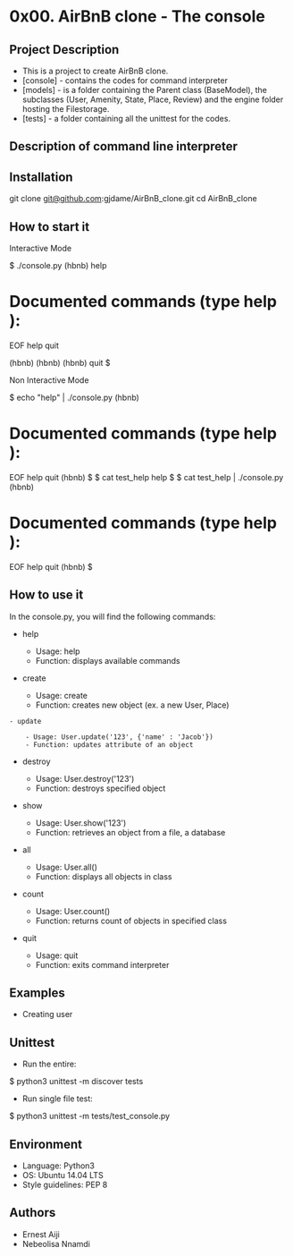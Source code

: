 # 0x00. AirBnB clone - The console
## Project Description
- This is a project to create AirBnB clone.
- [console] - contains the codes for command interpreter
- [models] - is a folder containing the Parent class (BaseModel), the subclasses (User, Amenity, State, Place, Review) and the engine folder hosting the Filestorage.
- [tests] - a folder containing all the unittest for the codes.
## Description of command line interpreter
## Installation
git clone git@github.com:gjdame/AirBnB_clone.git cd AirBnB_clone

## How to start it
Interactive Mode

$ ./console.py (hbnb) help

# Documented commands (type help ):
EOF help quit

(hbnb) (hbnb) (hbnb) quit $

Non Interactive Mode

$ echo "help" | ./console.py (hbnb)

# Documented commands (type help ):
EOF help quit (hbnb) $ $ cat test_help help $ $ cat test_help | ./console.py (hbnb)

# Documented commands (type help ):
EOF help quit (hbnb) $

## How to use it
In the console.py, you will find the following commands:

   - help

       - Usage: help
       - Function: displays available commands
  
   - create

       - Usage: create
       - Function: creates new object (ex. a new User, Place)
  
    - update

        - Usage: User.update('123', {'name' : 'Jacob'})
        - Function: updates attribute of an object

   - destroy

        - Usage: User.destroy('123')
        - Function: destroys specified object

   - show

        - Usage: User.show('123')
        - Function: retrieves an object from a file, a database

   - all

        - Usage: User.all()
        - Function: displays all objects in class

   - count

        - Usage: User.count()
        - Function: returns count of objects in specified class

   - quit

        - Usage: quit
        - Function: exits command interpreter
## Examples

   - Creating user

## Unittest
    
   - Run the entire:

$ python3 unittest -m discover tests

   - Run single file test:

$ python3 unittest -m tests/test_console.py

## Environment

   - Language: Python3
   - OS: Ubuntu 14.04 LTS
   - Style guidelines: PEP 8

## Authors
   - Ernest Aiji
   - Nebeolisa Nnamdi
